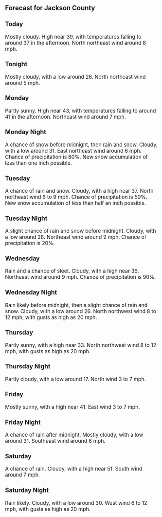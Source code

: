 <div>
   <h2>Forecast for Jackson County</h2>
   <p>
      <div style="font-size:120%">
         <h3>Today</h3>Mostly cloudy. High near 39, with temperatures falling to around 37 in the afternoon. North northeast wind around 8 mph.<br></div>
   </p>
   <p>
      <div style="font-size:120%">
         <h3>Tonight</h3>Mostly cloudy, with a low around 26. North northeast wind around 5 mph.<br></div>
   </p>
   <p>
      <div style="font-size:120%">
         <h3>Monday</h3>Partly sunny. High near 43, with temperatures falling to around 41 in the afternoon. Northeast wind around 7 mph.<br></div>
   </p>
   <p>
      <div style="font-size:120%">
         <h3>Monday Night</h3>A chance of snow before midnight, then rain and snow. Cloudy, with a low around 31. East northeast wind around 6 mph. Chance
         of precipitation is 80%. New snow accumulation of less than one inch possible.<br></div>
   </p>
   <p>
      <div style="font-size:120%">
         <h3>Tuesday</h3>A chance of rain and snow. Cloudy, with a high near 37. North northeast wind 6 to 9 mph. Chance of precipitation is 50%. New
         snow accumulation of less than half an inch possible.<br></div>
   </p>
   <p>
      <div style="font-size:120%">
         <h3>Tuesday Night</h3>A slight chance of rain and snow before midnight. Cloudy, with a low around 28. Northeast wind around 9 mph. Chance of precipitation
         is 20%.<br></div>
   </p>
   <p>
      <div style="font-size:120%">
         <h3>Wednesday</h3>Rain and a chance of sleet. Cloudy, with a high near 36. Northeast wind around 9 mph. Chance of precipitation is 90%.<br></div>
   </p>
   <p>
      <div style="font-size:120%">
         <h3>Wednesday Night</h3>Rain likely before midnight, then a slight chance of rain and snow. Cloudy, with a low around 26. North northwest wind 8 to
         12 mph, with gusts as high as 20 mph.<br></div>
   </p>
   <p>
      <div style="font-size:120%">
         <h3>Thursday</h3>Partly sunny, with a high near 33. North northwest wind 8 to 12 mph, with gusts as high as 20 mph.<br></div>
   </p>
   <p>
      <div style="font-size:120%">
         <h3>Thursday Night</h3>Partly cloudy, with a low around 17. North wind 3 to 7 mph.<br></div>
   </p>
   <p>
      <div style="font-size:120%">
         <h3>Friday</h3>Mostly sunny, with a high near 41. East wind 3 to 7 mph.<br></div>
   </p>
   <p>
      <div style="font-size:120%">
         <h3>Friday Night</h3>A chance of rain after midnight. Mostly cloudy, with a low around 31. Southeast wind around 6 mph.<br></div>
   </p>
   <p>
      <div style="font-size:120%">
         <h3>Saturday</h3>A chance of rain. Cloudy, with a high near 51. South wind around 7 mph.<br></div>
   </p>
   <p>
      <div style="font-size:120%">
         <h3>Saturday Night</h3>Rain likely. Cloudy, with a low around 30. West wind 6 to 12 mph, with gusts as high as 20 mph.<br></div>
   </p>
</div>